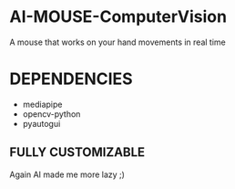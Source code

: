 # AI-MOUSE-ComputerVision
A mouse that works on your hand movements in real time

# DEPENDENCIES 
  - mediapipe
  - opencv-python
  - pyautogui

## FULLY CUSTOMIZABLE
Again AI made me more lazy ;)
